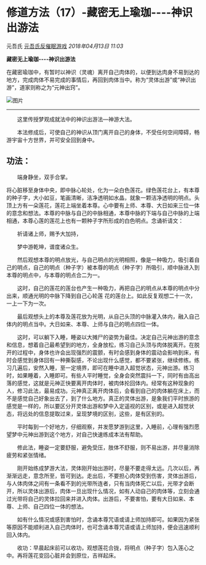 # 修道方法（17）-藏密无上瑜珈----神识出游法

元吾氏 [元吾氏反催眠游戏](javascript:void(0);) *2018年04月13日 11:03*

**藏密无上瑜珈----神识出游法**



在藏密瑜珈中，有暂时以神识（灵魂）离开自己肉体的，以便到达肉身不易到达的地方，完成肉体不易完成的事情后，再回到肉体当中。称为“灵体出游”或“神识出游”，道家则称之为“元神出窍”。



![图片](https://mmbiz.qpic.cn/mmbiz_jpg/baVxVzY2FC2Fq5sECFy54QUxnO9YyoI2USW3o2OEPKytcbJVGibCFO6ACsKicalbYPsibLykWwibpz1qgppmKA4J6g/640?wx_fmt=jpeg&wxfrom=13&tp=wxpic)



------





　　这里传授梦观成就法中的神识出游法—神游大法。



　　本法修成后，可使自己的神识从顶门离开自己的身体，不受任何空间障碍，畅游宇宙十方世界，并可安全回到身中。



## 功法：



　　端身静坐，双手合掌。

将心脏移至身体中央，即中脉心轮处，化为一朵白色莲花。绿色莲花台上，有本尊的种子字，大小如豆，笔画清晰，洁净透明如水晶，就象一颗洁净透明的明点。头顶上方有一朵莲花，莲花上端坐着本尊。心中要有上师、本尊、大日如来三位一体的意念和想法。本尊的中脉与自己的中脉相通，本尊中脉的下端与自己中脉的上端相通，本尊心莲的莲花上也有一颗种子字所形成的白色明点。念诵祈请文：

　　祈请诸上师，赐予大加持，

　　梦中游乾坤，谱度诸众生。

　　然后观想本尊的明点放光，与自己明点的光明相照，像是一种吸力，吸引着自己的明点，自己的明点（种子字）被本尊的明点（种子字）所吸引，顺中脉进入到本尊的明点中，与本尊的明点合二为一。

　　这时，自己的莲花的莲台也产生一种吸力，再把自己的明点从本尊的明点中分出来，顺通光明的中脉下降到自己心轮莲 花的莲台上。如此反复观想二十一次，一上一下为一次。

　　最后观想头上的本尊及莲花放为光明，从自己头顶的中脉灌入体内，融入自己体内的明点当中。大日如来、本尊、上师与自己的明点四位一体。

　　这时，可以躺下入睡，睡姿以大摊尸的姿势为最佳。决定自己元神出游的意念和信息，想着自己最希望到的地方，全身放松，练习自己头顶与肉体脱离开。在脱开的过程中，身体也许会出现强烈的震颤，有时会感到身体的震动会影响到床，有时会感觉到身体回有一种撕裂感，不论出现什么感觉，都不要紧张，继续修练。练习几遍后，安然入睡，至一定境界，即可在睡中进入超觉状态，元神出游。练习时，如果睡着，入睡即可。有些人平时睡觉，全身会突然震抖一下，同时有由高出落的感觉，这就是元神正快要离开肉体时，被肉体抡回体内。经常有这种现象的人，修习此法，最易成功。元神真正离开肉体后，会看到自己的肉体躺在床上，而不是感觉自己好象出去了，到了什么地方。真正的灵体出游，是象我们平时旅游的感觉是一样的，所以要区分开灵体出游和梦中入定遥视的区别，或是进入超觉状态，将远处的信息提取过来，呈现梦境的区别，这些，是有区别的。

　　平时每到一个好地方，仔细观察，并发愿梦游到这里，入睡前，心理有强烈愿望梦中元神出游到这个地方，对自己快速练成本法有帮助。

　　修此法，睡姿一定要舒服，避免受压，肢体不舒服，则不易出游，并尽量消除疲劳和紧张情绪。

　　刚开始练成梦游大法，灵体刚开始出游时，尽量不要走得太远。几次以后，再渐渐远走，意念所至，皆可到达。走出后，不要担心肉体受到伤害，灵体出游后，与人体肉体之间有一条看不到的光带所连者，只有当肉体死亡以后，光带才会断开，所以灵体出游后，肉体一旦出现什么情况，如有人动自己的肉体等，立刻会通过光带将自己的灵体拉回来并进入肉体。出游后，不要害怕，要有大日如来、本尊、上师、自己四位一体的想法。

　　如有什么情况或感到害怕时，念诵本尊咒语或请上师加持即可。如果因为紧张等原因不能顺利进入自己肉体时，也可念诵本尊咒语或请上师加持，便会迅速顺利回入体内。

　　收功：早晨起床前可以收功，观想莲花合拢，将明点（种子字）包入莲心之中。再将莲花变回心脏并会到原位，吉祥起床。